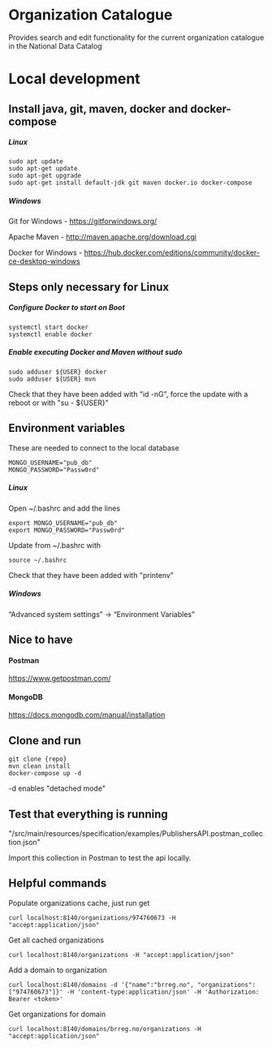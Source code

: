 # Organization Catalogue

Provides search and edit functionality for the current organization catalogue in the National Data Catalog

# Local development

## Install java, git, maven, docker and docker-compose

##### Linux
```
sudo apt update
sudo apt-get update
sudo apt-get upgrade
sudo apt-get install default-jdk git maven docker.io docker-compose
```

##### Windows
Git for Windows - https://gitforwindows.org/

Apache Maven - http://maven.apache.org/download.cgi

Docker for Windows - https://hub.docker.com/editions/community/docker-ce-desktop-windows

## Steps only necessary for Linux

##### Configure Docker to start on Boot
```
systemctl start docker
systemctl enable docker
```

##### Enable executing Docker and Maven without sudo
```
sudo adduser ${USER} docker
sudo adduser ${USER} mvn
```

Check that they have been added with "id -nG", force the update with a reboot or with "su - ${USER}"

## Environment variables
These are needed to connect to the local database
```
MONGO_USERNAME="pub_db"
MONGO_PASSWORD="Passw0rd"
```

##### Linux
Open ~/.bashrc and add the lines
```
export MONGO_USERNAME="pub_db"
export MONGO_PASSWORD="Passw0rd"
```
Update from ~/.bashrc with
```
source ~/.bashrc
```

Check that they have been added with "printenv"

##### Windows
“Advanced system settings” → “Environment Variables”

## Nice to have
#### Postman
https://www.getpostman.com/

#### MongoDB
https://docs.mongodb.com/manual/installation

## Clone and run
```
git clone {repo}
mvn clean install
docker-compose up -d
```
-d enables "detached mode"

## Test that everything is running
"/src/main/resources/specification/examples/PublishersAPI.postman_collection.json"

Import this collection in Postman to test the api locally.


## Helpful commands

Populate organizations cache, just run get

```
curl localhost:8140/organizations/974760673 -H "accept:application/json"
```

Get all cached organizations
```
curl localhost:8140/organizations -H "accept:application/json"
```

Add a domain to organization

```
curl localhost:8140/domains -d '{"name":"brreg.no", "organizations":["974760673"]}' -H 'content-type:application/json' -H 'Authorization: Bearer <token>' 
```

Get organizations for domain

```
curl localhost:8140/domains/brreg.no/organizations -H "accept:application/json"
```